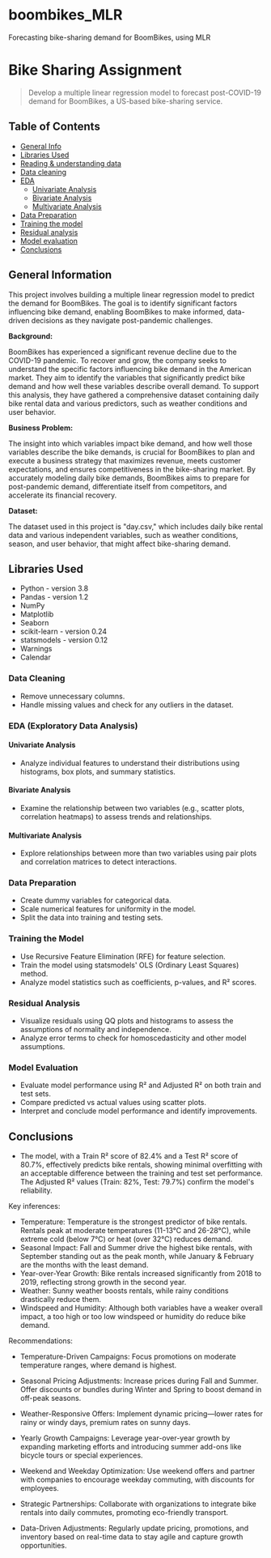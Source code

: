 # boombikes_MLR
Forecasting bike-sharing demand for BoomBikes, using MLR

# Bike Sharing Assignment
> Develop a multiple linear regression model to forecast post-COVID-19 demand for BoomBikes, a US-based bike-sharing service.


## Table of Contents
* [General Info](#general-information)
* [Libraries Used](#Libraries-used)
* [Reading & understanding data](#Reading-and-understanding-the-data)
* [Data cleaning](#data-cleaning)
* [EDA](#eda)
  * [Univariate Analysis](#Univariate_Analysis)
  * [Bivariate Analysis](#Bivariate_Analysis)
  * [Multivariate Analysis](#Multivariate_Analysis)
* [Data Preparation](#data-preparation)
* [Training the model](#training-the-model)
* [Residual analysis](#residual-analysis)
* [Model evaluation](#model-evaluation)
* [Conclusions](#conclusions)


## General Information

This project involves building a multiple linear regression model to predict the demand for BoomBikes. The goal is to identify significant factors influencing bike demand, enabling BoomBikes to make informed, data-driven decisions as they navigate post-pandemic challenges.

**Background:**

BoomBikes has experienced a significant revenue decline due to the COVID-19 pandemic. To recover and grow, the company seeks to understand the specific factors influencing bike demand in the American market. They aim to identify the variables that significantly predict bike demand and how well these variables describe overall demand. To support this analysis, they have gathered a comprehensive dataset containing daily bike rental data and various predictors, such as weather conditions and user behavior.

**Business Problem:**

The insight into which variables impact bike demand, and how well those variables describe the bike demands, is crucial for BoomBikes to plan and execute a business strategy that maximizes revenue, meets customer expectations, and ensures competitiveness in the bike-sharing market. By accurately modeling daily bike demands, BoomBikes aims to prepare for post-pandemic demand, differentiate itself from competitors, and accelerate its financial recovery.

**Dataset:**

The dataset used in this project is "day.csv," which includes daily bike rental data and various independent variables, such as weather conditions, season, and user behavior, that might affect bike-sharing demand.

## Libraries Used
- Python - version 3.8
- Pandas - version 1.2
- NumPy
- Matplotlib
- Seaborn
- scikit-learn - version 0.24
- statsmodels - version 0.12
- Warnings
- Calendar

### Data Cleaning
* Remove unnecessary columns.
* Handle missing values and check for any outliers in the dataset.

### EDA (Exploratory Data Analysis)
#### Univariate Analysis
* Analyze individual features to understand their distributions using histograms, box plots, and summary statistics.
#### Bivariate Analysis
* Examine the relationship between two variables (e.g., scatter plots, correlation heatmaps) to assess trends and relationships.
#### Multivariate Analysis
* Explore relationships between more than two variables using pair plots and correlation matrices to detect interactions.

### Data Preparation
* Create dummy variables for categorical data.
* Scale numerical features for uniformity in the model.
* Split the data into training and testing sets.

### Training the Model
* Use Recursive Feature Elimination (RFE) for feature selection.
* Train the model using statsmodels' OLS (Ordinary Least Squares) method.
* Analyze model statistics such as coefficients, p-values, and R² scores.

### Residual Analysis
* Visualize residuals using QQ plots and histograms to assess the assumptions of normality and independence.
* Analyze error terms to check for homoscedasticity and other model assumptions.

### Model Evaluation
* Evaluate model performance using R² and Adjusted R² on both train and test sets.
* Compare predicted vs actual values using scatter plots.
* Interpret and conclude model performance and identify improvements.

## Conclusions
- The model, with a Train R² score of 82.4% and a Test R² score of 80.7%, effectively predicts bike rentals, showing minimal overfitting with an acceptable difference between the training and test set performance. The Adjusted R² values (Train: 82%, Test: 79.7%) confirm the model's reliability.

Key inferences:
* Temperature: Temperature is the strongest predictor of bike rentals. Rentals peak at moderate temperatures (11-13°C and 26-28°C), while extreme cold (below 7°C) or heat (over 32°C) reduces demand.
* Seasonal Impact: Fall and Summer drive the highest bike rentals, with September standing out as the peak month, while January & February are the months with the least demand. 
* Year-over-Year Growth: Bike rentals increased significantly from 2018 to 2019, reflecting strong growth in the second year.
* Weather: Sunny weather boosts rentals, while rainy conditions drastically reduce them.
* Windspeed and Humidity: Although both variables have a weaker overall impact, a too high or too low windspeed or humidity do reduce bike demand.

Recommendations:

* Temperature-Driven Campaigns: Focus promotions on moderate temperature ranges, where demand is highest.

* Seasonal Pricing Adjustments: Increase prices during Fall and Summer. Offer discounts or bundles during Winter and Spring to boost demand in off-peak seasons.

* Weather-Responsive Offers: Implement dynamic pricing—lower rates for rainy or windy days, premium rates on sunny days.

* Yearly Growth Campaigns: Leverage year-over-year growth by expanding marketing efforts and introducing summer add-ons like bicycle tours or special experiences.

* Weekend and Weekday Optimization: Use weekend offers and partner with companies to encourage weekday commuting, with discounts for employees.

* Strategic Partnerships: Collaborate with organizations to integrate bike rentals into daily commutes, promoting eco-friendly transport.

* Data-Driven Adjustments: Regularly update pricing, promotions, and inventory based on real-time data to stay agile and capture growth opportunities.
